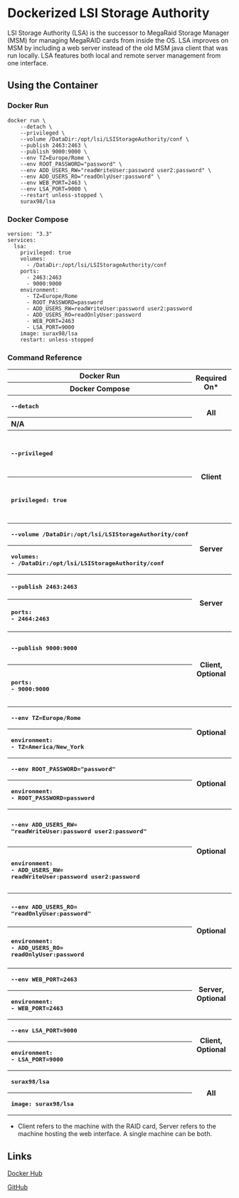# Dockerized LSI Storage Authority
LSI Storage Authority (LSA) is the successor to MegaRaid Storage Manager (MSM) for managing MegaRAID cards from inside the OS. LSA improves on MSM by including a web server instead of the old MSM java client that was run locally. LSA features both local and remote server management from one interface.

## Using the Container
### Docker Run

```
docker run \
	--detach \
	--privileged \
	--volume /DataDir:/opt/lsi/LSIStorageAuthority/conf \
	--publish 2463:2463 \
	--publish 9000:9000 \
	--env TZ=Europe/Rome \
	--env ROOT_PASSWORD="password" \
	--env ADD_USERS_RW="readWriteUser:password user2:password" \
	--env ADD_USERS_RO="readOnlyUser:password" \
	--env WEB_PORT=2463 \
	--env LSA_PORT=9000 \
	--restart unless-stopped \
	surax98/lsa
```

### Docker Compose

```
version: "3.3"
services:
  lsa:
    privileged: true
    volumes:
      - /DataDir:/opt/lsi/LSIStorageAuthority/conf
    ports:
      - 2463:2463
      - 9000:9000
    environment:
      - TZ=Europe/Rome
      - ROOT_PASSWORD=password
      - ADD_USERS_RW=readWriteUser:password user2:password
      - ADD_USERS_RO=readOnlyUser:password
      - WEB_PORT=2463
      - LSA_PORT=9000
    image: surax98/lsa
    restart: unless-stopped
```

### Command Reference

<table>
	<thead>
		<tr>
			<th>Docker Run</th>
			<th rowspan=2>Required On*</th>
			<th rowspan=2>Effect</th>
		</tr>
		<tr>
			<th>Docker Compose</th>
		</tr>
	</thead>
	<tbody>
		<tr>
			<th align=left><pre>--detach</pre></th>
			<th rowspan=2>All</th>
			<th rowspan=2>Run the container in the background</th>
		</tr>
		<tr>
			<th align=left>N/A</th>
		</tr>
		<tr>
			<th align=left><pre>--privileged</pre></th>
			<th rowspan=2>Client</th>
			<th rowspan=2>Required on the host with the RAID card. Grants the container access to hardware PCI devices. If there is a more specific way to do this (like with --device) please let me know in a ticket.</th>
		</tr>
		<tr>
			<th align=left><pre>privileged: true</pre></th>
		</tr>
		<tr>
			<th align=left><pre>--volume /DataDir:/opt/lsi/LSIStorageAuthority/conf</pre></th>
			<th rowspan=2>Server</th>
			<th rowspan=2>Mounts the config files to make the configuration persistant.</th>
		</tr>
		<tr>
			<th align=left><pre>volumes:<br>- /DataDir:/opt/lsi/LSIStorageAuthority/conf</pre></th>
		</tr>
		<tr>
			<th align=left><pre>--publish 2463:2463</pre></th>
			<th rowspan=2>Server</th>
			<th rowspan=2>Opens the port for the web interface. The default is 2463. This should match WEB_PORT if it is set.</th>
		</tr>
		<tr>
			<th align=left><pre>ports:<br>- 2464:2463</pre></th>
		</tr>
		<tr>
			<th align=left><pre>--publish 9000:9000</pre></th>
			<th rowspan=2>Client, Optional</th>
			<th rowspan=2>Opens the port for remote management. The default port is 9000. This should match LSA_PORT on the client if it is set.</th>
		</tr>
		<tr>
			<th align=left><pre>ports:<br>- 9000:9000</pre></th>
		</tr>
		<tr>
			<th align=left><pre>--env TZ=Europe/Rome</pre></th>
			<th rowspan=2>Optional</th>
			<th rowspan=2>Sets timezone inside the container.</th>
		</tr>
		<tr>
			<th align=left><pre>environment:<br>- TZ=America/New_York</pre></th>
		</tr>
		<tr>
			<th align=left><pre>--env ROOT_PASSWORD="password"</pre></th>
			<th rowspan=2>Optional</th>
			<th rowspan=2>Sets the password for the root user to login to the web interface.</th>
		</tr>
		<tr>
			<th align=left><pre>environment:<br>- ROOT_PASSWORD=password</pre></th>
		</tr>
		<tr>
			<th align=left><pre>--env ADD_USERS_RW=<br>"readWriteUser:password user2:password"</pre></th>
			<th rowspan=2>Optional</th>
			<th rowspan=2>Creates additional users with read/write permission in the web interface. Users should be in username:password format with spaces between users.</th>
		</tr>
		<tr>
			<th align=left><pre>environment:<br>- ADD_USERS_RW=<br>readWriteUser:password user2:password</pre></th>
		</tr>
		<tr>
			<th align=left><pre>--env ADD_USERS_RO=<br>"readOnlyUser:password"</pre></th>
			<th rowspan=2>Optional</th>
			<th rowspan=2>Creates additional users with read-only permission in the web interface. Users should be in username:password format with spaces between users.</th>
		</tr>
		<tr>
			<th align=left><pre>environment:<br>- ADD_USERS_RO=<br>readOnlyUser:password</pre></th>
		</tr>
		<tr>
			<th align=left><pre>--env WEB_PORT=2463</pre></th>
			<th rowspan=2>Server, Optional</th>
			<th rowspan=2>Set the port for the web interface. Defaults to 2463 if not set.</th>
		</tr>
		<tr>
			<th align=left><pre>environment:<br>- WEB_PORT=2463</pre></th>
		</tr>
		<tr>
			<th align=left><pre>--env LSA_PORT=9000</pre></th>
			<th rowspan=2>Client, Optional</th>
			<th rowspan=2>Set the port for remote management. Defaults to 9000 if not set.</th>
		</tr>
		<tr>
			<th align=left><pre>environment:<br>- LSA_PORT=9000</pre></th>
		</tr>
		<tr>
			<th align=left><pre>surax98/lsa</pre></th>
			<th rowspan=2>All</th>
			<th rowspan=2>Pulls the latest stable version of this container.</th>
		</tr>
		<tr>
			<th align=left><pre>image: surax98/lsa</pre></th>
		</tr>
	</tbody>
</table>

* Client refers to the machine with the RAID card, Server refers to the machine hosting the web interface. A single machine can be both.

## Links

[Docker Hub](https://hub.docker.com/repository/docker/surax98/lsa/general)

[GitHub](https://github.com/surax98/lsa-docker/)
